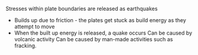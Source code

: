Stresses within plate boundaries are released as earthquakes
- Builds up due to friction - the plates get stuck as build energy as they attempt to move
- When the built up energy is released, a quake occurs
Can be caused by volcanic activity
Can be caused by man-made activities such as fracking.
